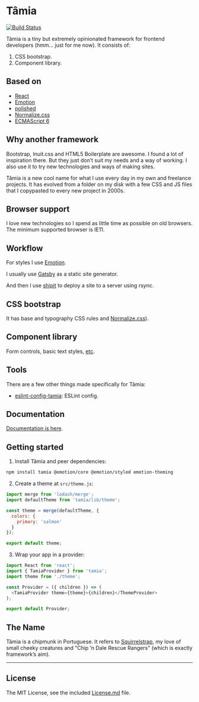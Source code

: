 # Tâmia

[![Build Status](https://travis-ci.org/tamiadev/tamia.png)](https://travis-ci.org/tamiadev/tamia)

Tâmia is a tiny but extremely opinionated framework for frontend developers (hmm… just for me now). It consists of:

1.  CSS bootstrap.
2.  Component library.

## Based on

- [React](https://reactjs.org/)
- [Emotion](https://emotion.sh/)
- [polished](https://polished.js.org/)
- [Normalize.css](https://necolas.github.io/normalize.css/)
- [ECMAScript 6](http://es6-features.org/)

## Why another framework

Bootstrap, Inuit.css and HTML5 Boilerplate are awesome. I found a lot of inspiration there. But they just don’t suit my needs and a way of working. I also use it to try new technologies and ways of making sites.

Tâmia is a new cool name for what I use every day in my own and freelance projects. It has evolved from a folder on my disk with a few CSS and JS files that I copypasted to every new project in 2000s.

## Browser support

I love new technologies so I spend as little time as possible on old browsers. The minimum supported browser is IE11.

## Workflow

For styles I use [Emotion](https://emotion.sh/).

I usually use [Gatsby](https://www.gatsbyjs.org/) as a static site generator.

And then I use [shipit](https://github.com/sapegin/shipit) to deploy a site to a server using rsync.

## CSS bootstrap

It has base and typography CSS rules and [Normalize.css](https://necolas.github.io/normalize.css/)).

## Component library

Form controls, basic text styles, [etc](http://tamiadev.github.io/tamia/).

## Tools

There are a few other things made specifically for Tâmia:

- [eslint-config-tamia](https://github.com/tamiadev/eslint-config-tamia): ESLint config.

## Documentation

[Documentation is here](http://tamiadev.github.io/tamia/).

## Getting started

1. Install Tâmia and peer dependencies:

```bash
npm install tamia @emotion/core @emotion/styled emotion-theming
```

2. Create a theme at `src/theme.js`:

```js static
import merge from 'lodash/merge';
import defaultTheme from 'tamia/lib/theme';

const theme = merge(defaultTheme, {
  colors: {
    primary: 'salmon'
  }
});

export default theme;
```

3. Wrap your app in a provider:

```js static
import React from 'react';
import { TamiaProvider } from 'tamia';
import theme from './theme';

const Provider = ({ children }) => (
  <TamiaProvider theme={theme}>{children}</ThemeProvider>
);

export default Provider;
```

## The Name

Tâmia is a chipmunk in Portuguese. It refers to [Squirrelstrap](https://github.com/sapegin/squirrelstrap), my love of small cheeky creatures and “Chip ’n Dale Rescue Rangers” (which is exactly framework’s aim).

---

## License

The MIT License, see the included [License.md](License.md) file.
